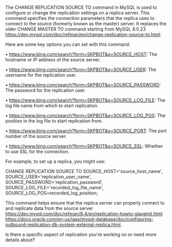 The CHANGE REPLICATION SOURCE TO command in MySQL is used to configure or change the replication settings on a replica server. This command specifies the connection parameters that the replica uses to connect to the source (formerly known as the master) server. It replaces the older CHANGE MASTER TO command starting from MySQL 8.0.23 https://dev.mysql.com/doc/refman/en/change-replication-source-to.html.

Here are some key options you can set with this command:

•  https://www.bing.com/search?form=SKPBOT&q=SOURCE_HOST: The hostname or IP address of the source server.

•  https://www.bing.com/search?form=SKPBOT&q=SOURCE_USER: The username for the replication user.

•  https://www.bing.com/search?form=SKPBOT&q=SOURCE_PASSWORD: The password for the replication user.

•  https://www.bing.com/search?form=SKPBOT&q=SOURCE_LOG_FILE: The log file name from which to start replication.

•  https://www.bing.com/search?form=SKPBOT&q=SOURCE_LOG_POS: The position in the log file to start replication from.

•  https://www.bing.com/search?form=SKPBOT&q=SOURCE_PORT: The port number of the source server.

•  https://www.bing.com/search?form=SKPBOT&q=SOURCE_SSL: Whether to use SSL for the connection.

For example, to set up a replica, you might use:

CHANGE REPLICATION SOURCE TO
SOURCE_HOST='source_host_name',
SOURCE_USER='replication_user_name',
SOURCE_PASSWORD='replication_password',
SOURCE_LOG_FILE='recorded_log_file_name',
SOURCE_LOG_POS=recorded_log_position;

This command helps ensure that the replica server can properly connect to and replicate data from the source server https://dev.mysql.com/doc/refman/8.4/en/replication-howto-slaveinit.html https://docs.oracle.com/en-us/iaas/mysql-database/doc/configuring-outbound-replication-db-system-external-replica.html.

Is there a specific aspect of replication you're working on or need more details about?